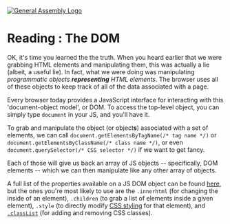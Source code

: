 [![General Assembly Logo](https://camo.githubusercontent.com/1a91b05b8f4d44b5bbfb83abac2b0996d8e26c92/687474703a2f2f692e696d6775722e636f6d2f6b6538555354712e706e67)](https://generalassemb.ly/)

# Reading : The DOM

OK, it's time you learned the the truth. When you heard earlier that we were
grabbing HTML elements and manipulating them, this was actually a lie (albeit, a
useful lie). In fact, what we were doing was manipulating _programmatic objects_
_**representing** HTML elements_. The browser uses all of these objects to keep
track of all of the data associated with a page.

Every browser today provides a JavaScript interface for interacting with this
'document-object model', or DOM. To access the top-level object, you can simply
type `document` in your JS, and you'll have it.

To grab and manipulate the object (or object**s**) associated with a set of
elements, we can call `document.getElementsByTagName(/* tag name */)` or
`document.getElementsByClassName(/* class name */)`, or even
`document.querySelector(/* CSS selector */)` if we want to get fancy.

Each of those will give us back an array of JS objects -- specifically,
DOM elements -- which we can then manipulate like any other array of objects.

A full list of the properties available on a JS DOM object can be found
[here](https://developer.mozilla.org/en-US/docs/Web/API/Element),
but the ones you're most likely to use are the `.innerhtml`
(for changing the inside of an element), `.children` (to grab a list of elements
inside a given element), `.style` (to directly modify
[CSS styling](http://www.w3schools.com/cssref) for that element), and
[`.classList`](https://developer.mozilla.org/en-US/docs/Web/API/Element/classList)
(for adding and removing CSS classes).
